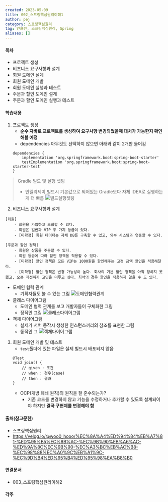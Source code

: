 ```yaml
---
created: 2023-05-09
title: 002_스프링핵심원리이해1
author: pej
category: 스프링핵심원리
tag: 인프런, 스프링핵심원리, Spring
aliases: []
---
```


#### 목차
+ 프로젝트 생성
+ 비즈니스 요구사항과 설계
+ 회원 도메인 설계
+ 회원 도메인 개발
+ 회원 도메인 실행과 테스트
+ 주문과 할인 도메인 설계
+ 주문과 할인 도메인 실행과 테스트

#### 학습내용
1. 프로젝트 생성
	+ **순수 자바로 프로젝트를 생성하여 요구사항 변경되었을때 대처가 가능한지 확인해볼 예정**
	+ dependencies 아무것도 선택하지 않으면 아래와 같이 2개만 들어감
	```
	dependencies {  
		implementation 'org.springframework.boot:spring-boot-starter'  
		testImplementation 'org.springframework.boot:spring-boot-starter-test'  
	}
	```

> Gradle 빌드 및 실행 셋팅
> + 인텔리제이 빌드시 기본값으로 되어있는 Gradle보다 자체 IDEA로 실행하는 게 더 빠름
> ![빌드실행셋팅](https://img1.daumcdn.net/thumb/R1280x0/?scode=mtistory2&fname=https%3A%2F%2Fblog.kakaocdn.net%2Fdn%2FqB0my%2FbtseyMAMhI3%2FuRTHLNoVtkbkdkh6CoFmYK%2Fimg.png)

2. 비즈니스 요구사항과 설계
```
[회원] 
    - 회원을 가입하고 조회할 수 있다. 
	- 회원은 일반과 VIP 두 가지 등급이 있다. 
	- [미확정] 회원 데이터는 자체 DB를 구축할 수 있고, 외부 시스템과 연동할 수 있다.
	
[주문과 할인 정책]
	- 회원은 상품을 주문할 수 있다. 
	- 회원 등급에 따라 할인 정책을 적용할 수 있다. 
	- [미확정] 할인 정책은 모든 VIP는 1000원을 할인해주는 고정 금액 할인을 적용해달라.
	- [미확정] 할인 정책은 변경 가능성이 높다. 회사의 기본 할인 정책을 아직 정하지 못했고, 오픈 직전까지 고민을 미루고 싶다. 최악의 경우 할인을 적용하지 않을 수 도 있다.
```
	
+ 도메인 협력 관계
	+ 기획자들도 볼 수 있는 그림
	![도메인협력관계](https://velog.velcdn.com/images%2Fwoo0_hooo%2Fpost%2F6de7930e-84b7-4489-85fa-7cfe11018c49%2F_2021-01-21__6.25.08.png)
+ 클래스 다이어그램
	+ 도메인 협력 관계를 보고 개발자들이 구체화한 그림
	+ 정적인 그림
	![클래스다이어그램](https://velog.velcdn.com/images%2Fwoo0_hooo%2Fpost%2F1121f703-d68b-4010-817c-9f5707d8761c%2F_2021-01-21__6.26.58.png)
+ 객체 다이어그램
	+ 실제가 서버 동작시 생성한 인스턴스끼리의 참조를 표현한 그림
	+ 동적인 그
	![객체다이어그램](https://img1.daumcdn.net/thumb/R1280x0/?scode=mtistory2&fname=https%3A%2F%2Fblog.kakaocdn.net%2Fdn%2FbRyfKk%2Fbtsex3KbNVd%2FDl4BWRKtHJvm4PuggiJJ31%2Fimg.png)

3. 회원 도메인 개발 및 테스트
	+ `test`폴더에 있는 파일은 실제 빌드시 배포되지 않음
	```
	@Test  
	void join() {  
		// given : 조건  
		// when : 경우(case)
		// then : 결과  
	}
	```
	+ OCP(개방 폐쇄 원칙)의 원칙을 잘 준수되는가?
		+ 기존 코드를 변경하지 않고 기능을 수정하거나 추가할 수 있도록 설계되어야 하지만 **결국 구현체를 변경해야 함**

#### 출처(참고문헌)
+ 스프링핵심원리
+ https://velog.io/@woo0_hooo/%EC%8A%A4%ED%94%84%EB%A7%81-%ED%95%B5%EC%8B%AC-%EC%9B%90%EB%A6%AC-%ED%9A%8C%EC%9B%90-%EC%A3%BC%EB%AC%B8-%EC%98%88%EC%A0%9C%EB%A1%9C-%EC%9D%B4%ED%95%B4%ED%95%98%EA%B8%B0

#### 연결문서
+ 003_스프링핵심원리이해2

#### 각주